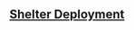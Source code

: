 ## [Shelter Deployment](https://rolling-scopes-school.github.io/ismoil6ek-JSFE2022Q1/shelter/pages/main/index.html)
